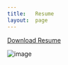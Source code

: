 ```yaml
---
title:   Resume
layout:  page
---
```

[Download Resume](https://gaviola.github.io/joshua-gaviola-pdf.pdf)  

![image](https://github.com/gaviolajosh/blog/assets/44041134/926dbcc2-d5c8-4eae-9742-955bad768451)


